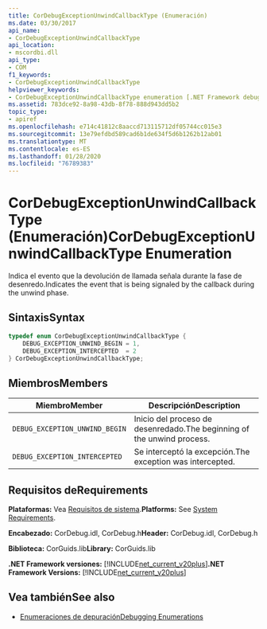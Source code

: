 ```yaml
---
title: CorDebugExceptionUnwindCallbackType (Enumeración)
ms.date: 03/30/2017
api_name:
- CorDebugExceptionUnwindCallbackType
api_location:
- mscordbi.dll
api_type:
- COM
f1_keywords:
- CorDebugExceptionUnwindCallbackType
helpviewer_keywords:
- CorDebugExceptionUnwindCallbackType enumeration [.NET Framework debugging]
ms.assetid: 783dce92-8a98-43db-8f78-888d943dd5b2
topic_type:
- apiref
ms.openlocfilehash: e714c41812c8aaccd713115712df05744cc015e3
ms.sourcegitcommit: 13e79efdbd589cad6b1de634f5d6b1262b12ab01
ms.translationtype: MT
ms.contentlocale: es-ES
ms.lasthandoff: 01/28/2020
ms.locfileid: "76789383"
---
```

# <a name="cordebugexceptionunwindcallbacktype-enumeration"></a><span data-ttu-id="861c4-102">CorDebugExceptionUnwindCallbackType (Enumeración)</span><span class="sxs-lookup"><span data-stu-id="861c4-102">CorDebugExceptionUnwindCallbackType Enumeration</span></span>
<span data-ttu-id="861c4-103">Indica el evento que la devolución de llamada señala durante la fase de desenredo.</span><span class="sxs-lookup"><span data-stu-id="861c4-103">Indicates the event that is being signaled by the callback during the unwind phase.</span></span>  
  
## <a name="syntax"></a><span data-ttu-id="861c4-104">Sintaxis</span><span class="sxs-lookup"><span data-stu-id="861c4-104">Syntax</span></span>  
  
```cpp  
typedef enum CorDebugExceptionUnwindCallbackType {  
    DEBUG_EXCEPTION_UNWIND_BEGIN = 1,  
    DEBUG_EXCEPTION_INTERCEPTED  = 2  
} CorDebugExceptionUnwindCallbackType;  
```  
  
## <a name="members"></a><span data-ttu-id="861c4-105">Miembros</span><span class="sxs-lookup"><span data-stu-id="861c4-105">Members</span></span>  
  
|<span data-ttu-id="861c4-106">Miembro</span><span class="sxs-lookup"><span data-stu-id="861c4-106">Member</span></span>|<span data-ttu-id="861c4-107">Descripción</span><span class="sxs-lookup"><span data-stu-id="861c4-107">Description</span></span>|  
|------------|-----------------|  
|`DEBUG_EXCEPTION_UNWIND_BEGIN`|<span data-ttu-id="861c4-108">Inicio del proceso de desenredado.</span><span class="sxs-lookup"><span data-stu-id="861c4-108">The beginning of the unwind process.</span></span>|  
|`DEBUG_EXCEPTION_INTERCEPTED`|<span data-ttu-id="861c4-109">Se interceptó la excepción.</span><span class="sxs-lookup"><span data-stu-id="861c4-109">The exception was intercepted.</span></span>|  
  
## <a name="requirements"></a><span data-ttu-id="861c4-110">Requisitos de</span><span class="sxs-lookup"><span data-stu-id="861c4-110">Requirements</span></span>  
 <span data-ttu-id="861c4-111">**Plataformas:** Vea [Requisitos de sistema](../../../../docs/framework/get-started/system-requirements.md).</span><span class="sxs-lookup"><span data-stu-id="861c4-111">**Platforms:** See [System Requirements](../../../../docs/framework/get-started/system-requirements.md).</span></span>  
  
 <span data-ttu-id="861c4-112">**Encabezado:** CorDebug.idl, CorDebug.h</span><span class="sxs-lookup"><span data-stu-id="861c4-112">**Header:** CorDebug.idl, CorDebug.h</span></span>  
  
 <span data-ttu-id="861c4-113">**Biblioteca:** CorGuids.lib</span><span class="sxs-lookup"><span data-stu-id="861c4-113">**Library:** CorGuids.lib</span></span>  
  
 <span data-ttu-id="861c4-114">**.NET Framework versiones:** [!INCLUDE[net_current_v20plus](../../../../includes/net-current-v20plus-md.md)]</span><span class="sxs-lookup"><span data-stu-id="861c4-114">**.NET Framework Versions:** [!INCLUDE[net_current_v20plus](../../../../includes/net-current-v20plus-md.md)]</span></span>  
  
## <a name="see-also"></a><span data-ttu-id="861c4-115">Vea también</span><span class="sxs-lookup"><span data-stu-id="861c4-115">See also</span></span>

- [<span data-ttu-id="861c4-116">Enumeraciones de depuración</span><span class="sxs-lookup"><span data-stu-id="861c4-116">Debugging Enumerations</span></span>](debugging-enumerations.md)
